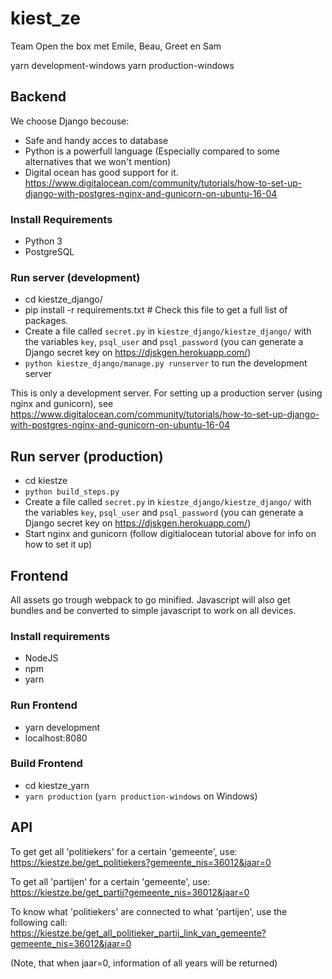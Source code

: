 # kiest_ze
Team Open the box met Emile, Beau, Greet en Sam

yarn development-windows
yarn production-windows

## Backend
We choose Django becouse:
- Safe and handy acces to database
- Python is a powerfull language (Especially compared to some alternatives that we won't mention)
- Digital ocean has good support for it. https://www.digitalocean.com/community/tutorials/how-to-set-up-django-with-postgres-nginx-and-gunicorn-on-ubuntu-16-04

### Install Requirements
- Python 3
- PostgreSQL

### Run server (development)
- cd kiestze_django/
- pip install -r requirements.txt # Check this file to get a full list of packages.
- Create a file called `secret.py` in `kiestze_django/kiestze_django/` with the variables `key`, `psql_user` and `psql_password` (you can generate a Django secret key on https://djskgen.herokuapp.com/)
- `python kiestze_django/manage.py runserver` to run the development server

This is only a development server. For setting up a production server (using nginx and gunicorn), see  
https://www.digitalocean.com/community/tutorials/how-to-set-up-django-with-postgres-nginx-and-gunicorn-on-ubuntu-16-04

## Run server (production)
- cd kiestze
- `python build_steps.py`
- Create a file called `secret.py` in `kiestze_django/kiestze_django/` with the variables `key`, `psql_user` and `psql_password` (you can generate a Django secret key on https://djskgen.herokuapp.com/)
- Start nginx and gunicorn (follow digitialocean tutorial above for info on how to set it up)

## Frontend
All assets go trough webpack to go minified. Javascript will also get bundles and be converted to simple javascript to work on all devices.

### Install requirements
- NodeJS
- npm
- yarn


### Run Frontend
- yarn development
- localhost:8080

### Build Frontend
- cd kiestze_yarn
- `yarn production` (`yarn production-windows` on Windows)


## API
To get get all 'politiekers' for a certain 'gemeente', use:  
https://kiestze.be/get_politiekers?gemeente_nis=36012&jaar=0

To get all 'partijen' for a certain 'gemeente', use:  
https://kiestze.be/get_partij?gemeente_nis=36012&jaar=0

To know what 'politiekers' are connected to what 'partijen', use the following call:  
https://kiestze.be/get_all_politieker_partij_link_van_gemeente?gemeente_nis=36012&jaar=0

(Note, that when jaar=0, information of all years will be returned)
